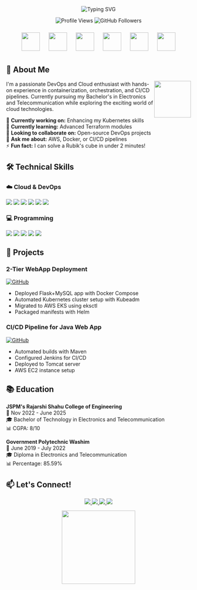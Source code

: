 <!-- Animated Header with Typing Effect -->
<div align="center">
  <img src="https://readme-typing-svg.demolab.com?font=Fira+Code&pause=1000&color=00F72E&width=435&lines=Hello+World!+👋;Welcome+to+my+profile!;DevOps+Enthusiast;Cloud+Explorer;.NET+Developer;Tech+Passionate" alt="Typing SVG" />
  
  ![Profile Views](https://komarev.com/ghpvc/?username=pratikraundale12&label=Profile%20views&color=0e75b6&style=flat)
  ![GitHub Followers](https://img.shields.io/github/followers/pratikraundale12?label=Follow&style=social)
</div>

<!-- Floating Tech Icons -->
<div align="center">
  <img src="https://cdn.jsdelivr.net/gh/devicons/devicon/icons/amazonwebservices/amazonwebservices-original.svg" width="50" height="50" style="margin:10px;animation: float 6s ease-in-out infinite;"/>
  <img src="https://cdn.jsdelivr.net/gh/devicons/devicon/icons/docker/docker-original.svg" width="50" height="50" style="margin:10px;animation: float 5s ease-in-out infinite;animation-delay:1s;"/>
  <img src="https://cdn.jsdelivr.net/gh/devicons/devicon/icons/kubernetes/kubernetes-plain.svg" width="50" height="50" style="margin:10px;animation: float 7s ease-in-out infinite;animation-delay:2s;"/>
  <img src="https://cdn.jsdelivr.net/gh/devicons/devicon/icons/csharp/csharp-original.svg" width="50" height="50" style="margin:10px;animation: float 6.5s ease-in-out infinite;animation-delay:0.5s;"/>
  <img src="https://cdn.jsdelivr.net/gh/devicons/devicon/icons/jenkins/jenkins-original.svg" width="50" height="50" style="margin:10px;animation: float 5.5s ease-in-out infinite;animation-delay:1.5s;"/>
  <img src="https://cdn.jsdelivr.net/gh/devicons/devicon/icons/terraform/terraform-original.svg" width="50" height="50" style="margin:10px;animation: float 6s ease-in-out infinite;animation-delay:2.5s;"/>
</div>

<!-- CSS Animation -->
<style>
  @keyframes float {
    0% { transform: translateY(0px); }
    50% { transform: translateY(-20px); }
    100% { transform: translateY(0px); }
  }
</style>

## 🌟 About Me

<img align="right" src="https://media.giphy.com/media/LnQjpWaON8nhr21vNW/giphy.gif" width="100"> 

I'm a passionate DevOps and Cloud enthusiast with hands-on experience in containerization, orchestration, and CI/CD pipelines. Currently pursuing my Bachelor's in Electronics and Telecommunication while exploring the exciting world of cloud technologies.

🔭 **Currently working on:** Enhancing my Kubernetes skills  
🌱 **Currently learning:** Advanced Terraform modules  
👯 **Looking to collaborate on:** Open-source DevOps projects  
💬 **Ask me about:** AWS, Docker, or CI/CD pipelines  
⚡ **Fun fact:** I can solve a Rubik's cube in under 2 minutes!

## 🛠️ Technical Skills

### ☁️ Cloud & DevOps
<p>
  <img src="https://img.shields.io/badge/AWS-%23FF9900.svg?style=for-the-badge&logo=amazon-aws&logoColor=white">
  <img src="https://img.shields.io/badge/Docker-2496ED?style=for-the-badge&logo=docker&logoColor=white">
  <img src="https://img.shields.io/badge/kubernetes-326CE5.svg?style=for-the-badge&logo=kubernetes&logoColor=white">
  <img src="https://img.shields.io/badge/Jenkins-D24939?style=for-the-badge&logo=Jenkins&logoColor=white">
  <img src="https://img.shields.io/badge/Terraform-7B42BC?style=for-the-badge&logo=terraform&logoColor=white">
  <img src="https://img.shields.io/badge/GitHub_Actions-2088FF?style=for-the-badge&logo=github-actions&logoColor=white">
</p>

### 💻 Programming
<p>
  <img src="https://img.shields.io/badge/C%23-239120?style=for-the-badge&logo=c-sharp&logoColor=white">
  <img src="https://img.shields.io/badge/Bash-121011?style=for-the-badge&logo=gnu-bash&logoColor=white">
  <img src="https://img.shields.io/badge/HTML5-E34F26?style=for-the-badge&logo=html5&logoColor=white">
  <img src="https://img.shields.io/badge/CSS3-1572B6?style=for-the-badge&logo=css3&logoColor=white">
  <img src="https://img.shields.io/badge/JavaScript-323330?style=for-the-badge&logo=javascript&logoColor=F7DF1E">
</p>

## 🚀 Projects

### 2-Tier WebApp Deployment
[![GitHub](https://img.shields.io/badge/GitHub-View_Project-181717?style=for-the-badge&logo=github)](https://github.com/pratikraundale12/2-tier-webapp-deployment)
- Deployed Flask+MySQL app with Docker Compose
- Automated Kubernetes cluster setup with Kubeadm
- Migrated to AWS EKS using eksctl
- Packaged manifests with Helm

### CI/CD Pipeline for Java Web App
[![GitHub](https://img.shields.io/badge/GitHub-View_Project-181717?style=for-the-badge&logo=github)](https://github.com/pratikraundale12/java-cicd-pipeline)
- Automated builds with Maven
- Configured Jenkins for CI/CD
- Deployed to Tomcat server
- AWS EC2 instance setup

## 📚 Education

**JSPM's Rajarshi Shahu College of Engineering**  
📅 Nov 2022 - June 2025  
🎓 Bachelor of Technology in Electronics and Telecommunication  
📊 CGPA: 8/10

**Government Polytechnic Washim**  
📅 June 2019 - July 2022  
🎓 Diploma in Electronics and Telecommunication  
📊 Percentage: 85.59%

## 📫 Let's Connect!

<p align="center">
  <a href="https://www.linkedin.com/in/pratik-raundale-953bb61b4/">
    <img src="https://img.shields.io/badge/LinkedIn-0077B5?style=for-the-badge&logo=linkedin&logoColor=white">
  </a>
  <a href="https://github.com/pratikraundale12">
    <img src="https://img.shields.io/badge/GitHub-100000?style=for-the-badge&logo=github&logoColor=white">
  </a>
  <a href="https://pratikraundale.netlify.app/">
    <img src="https://img.shields.io/badge/Portfolio-4285F4?style=for-the-badge&logo=google-chrome&logoColor=white">
  </a>
  <a href="mailto:pratikraundale12@gmail.com">
    <img src="https://img.shields.io/badge/Gmail-D14836?style=for-the-badge&logo=gmail&logoColor=white">
  </a>
</p>

<div align="center">
  <img src="https://media.giphy.com/media/ZVik7pBtu9dNS/giphy.gif" width="200">
</div>
